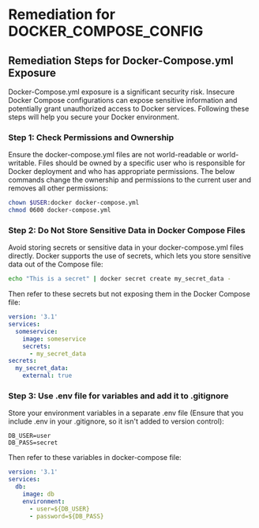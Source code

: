 # Remediation for DOCKER_COMPOSE_CONFIG

## Remediation Steps for Docker-Compose.yml Exposure 

Docker-Compose.yml exposure is a significant security risk. Insecure Docker Compose configurations can expose sensitive information and potentially grant unauthorized access to Docker services. Following these steps will help you secure your Docker environment.

### Step 1: Check Permissions and Ownership
Ensure the docker-compose.yml files are not world-readable or world-writable. Files should be owned by a specific user who is responsible for Docker deployment and who has appropriate permissions. The below commands change the ownership and permissions to the current user and removes all other permissions:

```bash
chown $USER:docker docker-compose.yml
chmod 0600 docker-compose.yml
```

### Step 2: Do Not Store Sensitive Data in Docker Compose Files
Avoid storing secrets or sensitive data in your docker-compose.yml files directly. Docker supports the use of secrets, which lets you store sensitive data out of the Compose file:

```bash
echo "This is a secret" | docker secret create my_secret_data -
```

Then refer to these secrets but not exposing them in the Docker Compose file:

```yaml
version: '3.1'
services:
  someservice:
    image: someservice
    secrets:
      - my_secret_data
secrets:
  my_secret_data:
    external: true
```

### Step 3: Use .env file for variables and add it to .gitignore
Store your environment variables in a separate .env file (Ensure that you include .env in your .gitignore, so it isn't added to version control):

```properties
DB_USER=user
DB_PASS=secret
```

Then refer to these variables in docker-compose file:

```yaml
version: '3.1'
services:
  db:
    image: db
    environment:
      - user=${DB_USER}
      - password=${DB_PASS}
```